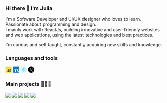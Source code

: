 ### Hi there 👋 I'm Julia

I'm a Software Developer and UI/UX designer who loves to learn. Passionate about programming and design.
<br /> 
I mainly work with ReactJs, building innovative and user-friendly websites and web applications, using the latest technologies and best practices. 

I'm curious and self taught, constantly acquiring new skills and knowledge.
<br /> 

### Languages and tools 
<code><img height="20" src="https://raw.githubusercontent.com/devicons/devicon/master/icons/javascript/javascript-original.svg"></code>
<code><img height="20" src="https://raw.githubusercontent.com/devicons/devicon/master/icons/typescript/typescript-original.svg"></code>
<code><img height="20" src="https://raw.githubusercontent.com/devicons/devicon/master/icons/react/react-original.svg"></code>
<code><img height="20" src="https://raw.githubusercontent.com/devicons/devicon/master/icons/nextjs/nextjs-original.svg"></code>
<br />

### Main projects 👩🏻‍💻

<a href="https://github.com/juliavasta/Ecommerce">
  <img align="center" src="https://github-readme-stats.vercel.app/api/pin/?username=juliavasta&repo=Ecommerce&theme=tokyonight" />
 </a>

 <a href="https://github.com/juliavasta/Cryptocurrency-market">
  <img align="center" src="https://github-readme-stats.vercel.app/api/pin/?username=juliavasta&repo=Cryptocurrency-market&theme=tokyonight" />
 </a>

 <a href="https://github.com/juliavasta/Rickandmorty-api">
  <img align="center" src="https://github-readme-stats.vercel.app/api/pin/?username=juliavasta&repo=Rickandmorty-api&theme=tokyonight" />
 </a>
 
 <a href="https://github.com/juliavasta/react-table-searchbar">
  <img align="center" src="https://github-readme-stats.vercel.app/api/pin/?username=juliavasta&repo=react-table-searchbar&theme=tokyonight" />
 </a>
 
 <a href="https://github.com/juliavasta/todo-list-inline-edit">
  <img align="center" src="https://github-readme-stats.vercel.app/api/pin/?username=juliavasta&repo=todo-list-inline-edit&theme=tokyonight" />
 </a>

<!--
**juliavasta/juliavasta** is a ✨ _special_ ✨ repository because its `README.md` (this file) appears on your GitHub profile.

Here are some ideas to get you started:

- 🔭 I’m currently working on ...
- 🌱 I’m currently learning ...
- 👯 I’m looking to collaborate on ...
- 🤔 I’m looking for help with ...
- 💬 Ask me about ...
- 📫 How to reach me: ...
- 😄 Pronouns: ...
- ⚡ Fun fact: ...
-->
